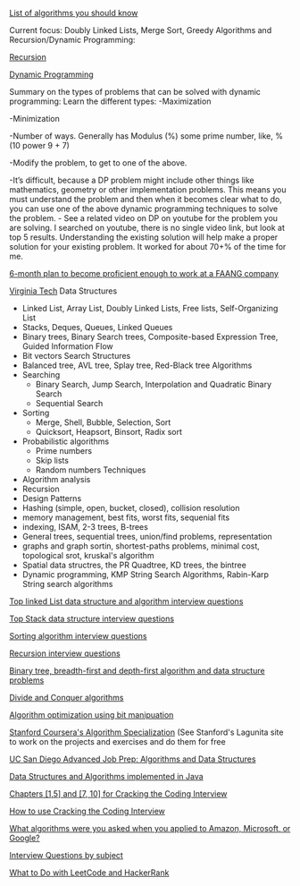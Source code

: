 <a href="https://www.quora.com/What-algorithms-should-I-know-to-become-a-good-programmer">List of algorithms you should know</a>
  
  Current focus: Doubly Linked Lists, Merge Sort, Greedy Algorithms and Recursion/Dynamic Programming:
  
   <a href="https://www.geeksforgeeks.org/recursion-practice-problems-solutions/"> Recursion </a>
  
  <a href="https://www.geeksforgeeks.org/dynamic-programming/"> Dynamic Programming </a>
    
   Summary on the types of problems that can be solved with dynamic programming:
  Learn the different types:
   -Maximization

   -Minimization

   -Number of ways. Generally has Modulus (%) some prime number, like, % (10 power 9 + 7)
   
   -Modify the problem, to get to one of the above.

   -It’s difficult, because a DP problem might include other things like mathematics, geometry or other implementation problems. This means you must understand the problem and then when it becomes clear what to do, you can use one of the above dynamic programming techniques to solve the problem.
        - See a related video on DP on youtube for the problem you are solving. I searched on youtube, there is no single video link, but look at top 5 results. Understanding the existing solution will help make a proper solution for your existing problem. It worked for about 70+% of the time for me.
        
<a href="https://www.quora.com/What-algorithms-should-I-know-to-become-a-good-programmer"> 6-month plan to become proficient enough to work at a FAANG company</a>

<a href="https://opendsa-server.cs.vt.edu/ODSA/Books/Everything/html/">Virginia Tech</a>
Data Structures
  - Linked List, Array List, Doubly Linked Lists, Free lists, Self-Organizing List
  - Stacks, Deques, Queues, Linked Queues
  - Binary trees, Binary Search trees, Composite-based Expression Tree, Guided Information Flow
  - Bit vectors
Search Structures
  - Balanced tree, AVL tree, Splay tree, Red-Black tree
Algorithms
  - Searching
    - Binary Search, Jump Search, Interpolation and Quadratic Binary Search
    - Sequential Search
  - Sorting
    - Merge, Shell, Bubble, Selection,  Sort
    - Quicksort, Heapsort, Binsort, Radix sort
  - Probabilistic algorithms
    - Prime numbers
    - Skip lists
    - Random numbers
Techniques
  - Algorithm analysis
  - Recursion
  - Design Patterns
  - Hashing (simple, open, bucket, closed), collision resolution
  - memory management, best fits, worst fits, sequenial fits
  - indexing, ISAM, 2-3 trees, B-trees
  - General trees, sequential trees, union/find problems, representation
  - graphs and graph sortin, shortest-paths problems, minimal cost, topological srot, kruskal's algorithm
  - Spatial data structres, the PR Quadtree, KD trees, the bintree
  - Dynamic programming, KMP String Search Algorithms, Rabin-Karp String search algorithms

<a href="https://medium.com/@codingfreak/linked-list-interview-questions-and-practice-problems-55f75302d613">Top linked List data structure and algorithm interview questions</a>

<a href="https://medium.com/@codingfreak/stack-data-structure-practice-problems-and-interview-questions-9f08a35a7f19">Top Stack data structure interview questions

<a href="https://medium.com/@codingfreak/sorting-practice-problems-and-interview-questions-cff0b79f9cef">Sorting algorithm interview questions</a>

<a href="https://medium.com/@codingfreak/recursion-practice-problems-d8c6b4fbb04e">Recursion interview questions</a>

<a href="https://medium.com/@codingfreak"> Binary tree, breadth-first and depth-first algorithm and data structure problems</a>

<a href="https://medium.com/@codingfreak/divide-and-conquer-interview-questions-and-practice-problems-8855e45f4200"> Divide and Conquer algorithms</a>

<a href="https://medium.com/@codingfreak/top-bit-manipulation-hacks-a9a1c5536dc9"> Algorithm optimization using bit manipuation</a>

<a href="https://www.coursera.org/specializations/algorithms">Stanford Coursera's Algorithm Specialization</a> (See Stanford's Lagunita site to work on the projects and exercises and do them for free

<a href="https://www.coursera.org/specializations/data-structures-algorithms"> UC San Diego Advanced Job Prep: Algorithms and Data Structures</a>

<a href="https://www.coursera.org/specializations/java-object-oriented">Data Structures and Algorithms implemented in Java</a>

<a href="https://www.scribd.com/document/371904338/Cracking-the-Coding-Interview-6th-Edition"> Chapters [1,5] and [7, 10] for Cracking the Coding Interview</a>

<a href="https://www.youtube.com/watch?v=xAxgzrj8zgU">How to use Cracking the Coding Interview</a>

<a href="https://www.quora.com/What-algorithm-questions-were-you-asked-at-an-Amazon-Microsoft-and-or-Google-interview">What algorithms were you asked when you applied to Amazon, Microsoft, or Google?</a>


<a href="https://medium.freecodecamp.org/software-engineering-interviews-744380f4f2af">Interview Questions by subject</a>

<a href="https://www.quora.com/Is-practicing-500-programming-questions-on-LeetCode-HackerEarth-etc-enough-to-prepare-for-a-Google-interview">What to Do with LeetCode and HackerRank</a>
